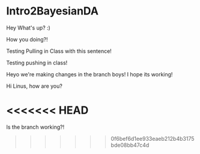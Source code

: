 # Intro2BayesianDA

Hey What's up? :) 

How you doing?! 

Testing Pulling in Class with this sentence! 

Testing pushing in class! 

Heyo we're making changes in the branch boys!
I hope its working! 

Hi Linus, how are you? 

<<<<<<< HEAD
=======
Is the branch working?! 
>>>>>>> 0f6bef6d1ee933eaeb212b4b3175bde08bb47c4d
